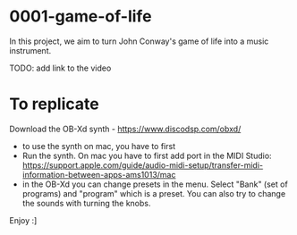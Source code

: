 # 0001-game-of-life
In this project, we aim to turn John Conway's game of life into a music instrument. 

TODO: add link to the video


# To replicate

Download the OB-Xd synth - https://www.discodsp.com/obxd/
- to use the synth on mac, you have to first 
- Run the synth. On mac you have to first add port in the MIDI Studio: https://support.apple.com/guide/audio-midi-setup/transfer-midi-information-between-apps-ams1013/mac
- in the OB-Xd you can change presets in the menu. Select "Bank" (set of programs) and "program" which is a preset. You can also try to change the sounds with turning the knobs.

Enjoy :]